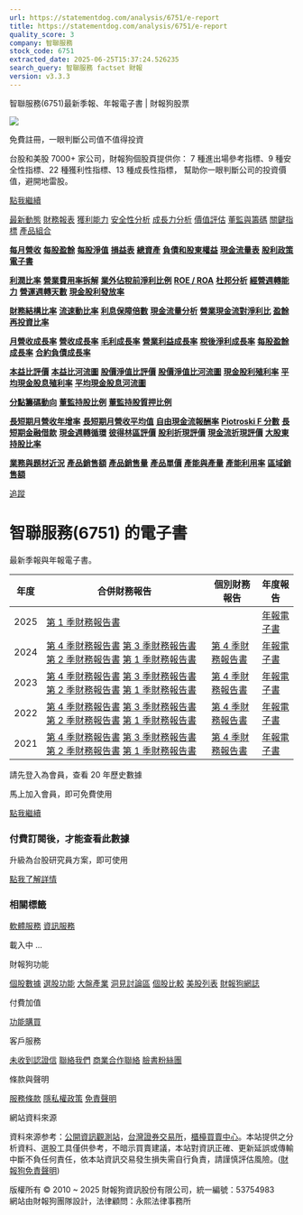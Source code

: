 ```yaml
---
url: https://statementdog.com/analysis/6751/e-report
title: https://statementdog.com/analysis/6751/e-report
quality_score: 3
company: 智聯服務
stock_code: 6751
extracted_date: 2025-06-25T15:37:24.526235
search_query: 智聯服務 factset 財報
version: v3.3.3
---
```


智聯服務(6751)最新季報、年報電子書 | 財報狗股票















![](https://www.facebook.com/tr?id=1265443774131605&ev=PageView&noscript=1)













































































免費註冊，一眼判斷公司值不值得投資

台股和美股 7000+ 家公司，財報狗個股頁提供你：
7 種進出場參考指標、9 種安全性指標、22 種獲利性指標、13 種成長性指標，
幫助你一眼判斷公司的投資價值，避開地雷股。

[點我繼續](/users/sign_up)

[最新動態](/analysis/6751)
[財務報表](/analysis/6751/monthly-revenue)
[獲利能力](/analysis/6751/profit-margin)
[安全性分析](/analysis/6751/financial-structure-ratio)
[成長力分析](/analysis/6751/monthly-revenue-growth-rate)
[價值評估](/analysis/6751/pe)
[董監與籌碼](/analysis/6751/broker-trading)
[關鍵指標](/analysis/6751/long-term-and-short-term-monthly-revenue-yoy)
[產品組合](/analysis/6751/ai-search)

[**每月營收**](/analysis/6751/monthly-revenue)
[**每股盈餘**](/analysis/6751/eps)
[**每股淨值**](/analysis/6751/nav)
[**損益表**](/analysis/6751/income-statement)
[**總資產**](/analysis/6751/assets)
[**負債和股東權益**](/analysis/6751/liabilities-and-equity)
[**現金流量表**](/analysis/6751/cash-flow-statement)
[**股利政策**](/analysis/6751/dividend-policy)
[**電子書**](/analysis/6751/e-report)

[**利潤比率**](/analysis/6751/profit-margin)
[**營業費用率拆解**](/analysis/6751/operating-expense-ratio)
[**業外佔稅前淨利比例**](/analysis/6751/non-operating-income-to-profit-before-tax)
[**ROE / ROA**](/analysis/6751/roe-roa)
[**杜邦分析**](/analysis/6751/du-pont-analysis)
[**經營週轉能力**](/analysis/6751/turnover-ratio)
[**營運週轉天數**](/analysis/6751/turnover-days)
[**現金股利發放率**](/analysis/6751/dividend-payout-ratio)

[**財務結構比率**](/analysis/6751/financial-structure-ratio)
[**流速動比率**](/analysis/6751/current-ratio-and-quick-ratio)
[**利息保障倍數**](/analysis/6751/interest-coverage-ratio)
[**現金流量分析**](/analysis/6751/cash-flow-analysis)
[**營業現金流對淨利比**](/analysis/6751/operating-cash-flow-to-net-income-ratio)
[**盈餘再投資比率**](/analysis/6751/reinvestment-rate)

[**月營收成長率**](/analysis/6751/monthly-revenue-growth-rate)
[**營收成長率**](/analysis/6751/revenue-growth-rate)
[**毛利成長率**](/analysis/6751/gross-profit-growth-rate)
[**營業利益成長率**](/analysis/6751/operating-income-growth-rate)
[**稅後淨利成長率**](/analysis/6751/net-income-growth-rate)
[**每股盈餘成長率**](/analysis/6751/eps-growth-rate)
[**合約負債成長率**](/analysis/6751/current-contract-liabilities-growth-rate)

[**本益比評價**](/analysis/6751/pe)
[**本益比河流圖**](/analysis/6751/pe-band)
[**股價淨值比評價**](/analysis/6751/pb)
[**股價淨值比河流圖**](/analysis/6751/pb-band)
[**現金股利殖利率**](/analysis/6751/dividend-yield)
[**平均現金股息殖利率**](/analysis/6751/average-dividend-yield)
[**平均現金股息河流圖**](/analysis/6751/average-dividend-yield-band)

[**分點籌碼動向**](/analysis/6751/broker-trading)
[**董監持股比例**](/analysis/6751/board-members-and-supervisors-shares-to-shares-outstanding-ratio)
[**董監持股質押比例**](/analysis/6751/pledging-ratio-of-board-members-and-supervisors)

[**長短期月營收年增率**](/analysis/6751/long-term-and-short-term-monthly-revenue-yoy)
[**長短期月營收平均值**](/analysis/6751/average-long-term-and-short-term-monthly-revenue)
[**自由現金流報酬率**](/analysis/6751/croic)
[**Piotroski F 分數**](/analysis/6751/piotroski-f-score)
[**長短期金融借款**](/analysis/6751/financial-borrowing)
[**現金週轉循環**](/analysis/6751/cash-conversion-cycle)
[**彼得林區評價**](/analysis/6751/peter-lynch-valuation)
[**股利折現評價**](/analysis/6751/dividend-discount-valuation)
[**現金流折現評價**](/analysis/6751/dcf-valuation)
[**大股東持股比率**](/analysis/6751/majority-shareholders-share-ratio)

[**業務與題材近況**](/analysis/6751/ai-search)
[**產品銷售額**](/analysis/6751/product-sales-figure)
[**產品銷售量**](/analysis/6751/product-sales-volume)
[**產品單價**](/analysis/6751/product-unit-price)
[**產能與產量**](/analysis/6751/production-capacity)
[**產能利用率**](/analysis/6751/production-capacity-utilization)
[**區域銷售額**](/analysis/6751/product-regional-sales)

[追蹤](/users/sign_up)

# 智聯服務(6751) 的電子書

最新季報與年報電子書。

| 年度 | 合併財務報告 | 個別財務報告 | 年度報告 |
| --- | --- | --- | --- |
| 2025 | [第 1 季財務報告書](https://doc.twse.com.tw/server-java/t57sb01?co_id=6751&colorchg=1&kind=A&step=9&filename=202501_6751_AI1.pdf) |  | [年報電子書](/analysis) |
| 2024 | [第 4 季財務報告書](https://doc.twse.com.tw/server-java/t57sb01?co_id=6751&colorchg=1&kind=A&step=9&filename=202404_6751_AI1.pdf)  [第 3 季財務報告書](https://doc.twse.com.tw/server-java/t57sb01?co_id=6751&colorchg=1&kind=A&step=9&filename=202403_6751_AI1.pdf)  [第 2 季財務報告書](https://doc.twse.com.tw/server-java/t57sb01?co_id=6751&colorchg=1&kind=A&step=9&filename=202402_6751_AI1.pdf)  [第 1 季財務報告書](https://doc.twse.com.tw/server-java/t57sb01?co_id=6751&colorchg=1&kind=A&step=9&filename=202401_6751_AI1.pdf) | [第 4 季財務報告書](https://doc.twse.com.tw/server-java/t57sb01?co_id=6751&colorchg=1&kind=A&step=9&filename=202404_6751_AI3.pdf) | [年報電子書](https://doc.twse.com.tw/server-java/t57sb01?co_id=6751&colorchg=1&kind=F&step=9&filename=2024_6751_20250611F04.pdf) |
| 2023 | [第 4 季財務報告書](https://doc.twse.com.tw/server-java/t57sb01?co_id=6751&colorchg=1&kind=A&step=9&filename=202304_6751_AI1.pdf)  [第 3 季財務報告書](https://doc.twse.com.tw/server-java/t57sb01?co_id=6751&colorchg=1&kind=A&step=9&filename=202303_6751_AI1.pdf)  [第 2 季財務報告書](https://doc.twse.com.tw/server-java/t57sb01?co_id=6751&colorchg=1&kind=A&step=9&filename=202302_6751_AI1.pdf)  [第 1 季財務報告書](https://doc.twse.com.tw/server-java/t57sb01?co_id=6751&colorchg=1&kind=A&step=9&filename=202301_6751_AI1.pdf) | [第 4 季財務報告書](https://doc.twse.com.tw/server-java/t57sb01?co_id=6751&colorchg=1&kind=A&step=9&filename=202304_6751_AI3.pdf) | [年報電子書](https://doc.twse.com.tw/server-java/t57sb01?co_id=6751&colorchg=1&kind=F&step=9&filename=2023_6751_20240607F04.pdf) |
| 2022 | [第 4 季財務報告書](https://doc.twse.com.tw/server-java/t57sb01?co_id=6751&colorchg=1&kind=A&step=9&filename=202204_6751_AI1.pdf)  [第 3 季財務報告書](https://doc.twse.com.tw/server-java/t57sb01?co_id=6751&colorchg=1&kind=A&step=9&filename=202203_6751_AI1.pdf)  [第 2 季財務報告書](https://doc.twse.com.tw/server-java/t57sb01?co_id=6751&colorchg=1&kind=A&step=9&filename=202202_6751_AI1.pdf)  [第 1 季財務報告書](https://doc.twse.com.tw/server-java/t57sb01?co_id=6751&colorchg=1&kind=A&step=9&filename=202201_6751_AI1.pdf) | [第 4 季財務報告書](https://doc.twse.com.tw/server-java/t57sb01?co_id=6751&colorchg=1&kind=A&step=9&filename=202204_6751_AI3.pdf) | [年報電子書](https://doc.twse.com.tw/server-java/t57sb01?co_id=6751&colorchg=1&kind=F&step=9&filename=2022_6751_20230613F04.pdf) |
| 2021 | [第 4 季財務報告書](https://doc.twse.com.tw/server-java/t57sb01?co_id=6751&colorchg=1&kind=A&step=9&filename=202104_6751_AI1.pdf)  [第 3 季財務報告書](https://doc.twse.com.tw/server-java/t57sb01?co_id=6751&colorchg=1&kind=A&step=9&filename=202103_6751_AI1.pdf)  [第 2 季財務報告書](https://doc.twse.com.tw/server-java/t57sb01?co_id=6751&colorchg=1&kind=A&step=9&filename=202102_6751_AI1.pdf)  [第 1 季財務報告書](https://doc.twse.com.tw/server-java/t57sb01?co_id=6751&colorchg=1&kind=A&step=9&filename=202101_6751_AI1.pdf) | [第 4 季財務報告書](https://doc.twse.com.tw/server-java/t57sb01?co_id=6751&colorchg=1&kind=A&step=9&filename=202104_6751_AI3.pdf) | [年報電子書](https://doc.twse.com.tw/server-java/t57sb01?co_id=6751&colorchg=1&kind=F&step=9&filename=2021_6751_20220608F04.pdf) |

請先登入為會員，查看 20 年歷史數據

馬上加入會員，即可免費使用

[點我繼續](/users/sign_up)

### 付費訂閱後，才能查看此數據

升級為台股研究員方案，即可使用

[點我了解詳情](/pricing)

### 相關標籤

[軟體服務](/tags/363)
[資訊服務](/tags/324)

載入中 ...





財報狗功能

[個股數據](/analysis)
[選股功能](/screeners)
[大盤產業](/taiex)
[洞見討論區](/insight)
[個股比較](/compare/tpe)
[美股列表](/us-stock-list)
[財報狗網誌](/blog/)

付費加值

[功能購買](/pricing)

客戶服務

[未收到認證信](/users/recv_auth_fail)
[聯絡我們](/contact)
[商業合作聯絡](/contact)
[臉書粉絲團](//www.facebook.com/statementdog)

條款與聲明

[服務條款](/law/tos)
[隱私權政策](/law/privacy)
[免責聲明](/law/disclaimer)

網站資料來源

資料來源参考：[公開資訊觀測站](http://mops.twse.com.tw/mops/web/index)，[台灣證券交易所](http://www.tse.com.tw/)，[櫃檯買賣中心](http://www.otc.org.tw/)。本站提供之分析資料、選股工具僅供參考，不暗示買賣建議，本站對資訊正確、更新延誤或傳輸中斷不負任何責任，依本站資訊交易發生損失需自行負責，請謹慎評估風險。([財報狗免責聲明](/law/disclaimer))

版權所有 © 2010 ~ 2025 財報狗資訊股份有限公司，統一編號：53754983  
網站由財報狗團隊設計，法律顧問：永熙法律事務所